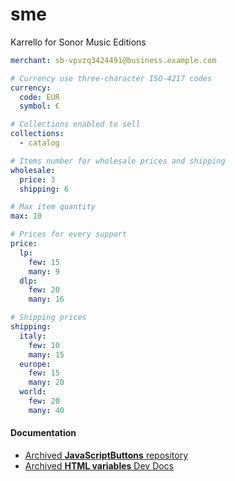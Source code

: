 # sme
Karrello for Sonor Music Editions

```yml
merchant: sb-vpvzq3424491@business.example.com

# Currency use three-character ISO-4217 codes
currency:
  code: EUR
  symbol: €

# Collections enabled to sell
collections:
  - catalog

# Items number for wholesale prices and shipping
wholesale:
  price: 3
  shipping: 6

# Max item quantity
max: 10

# Prices for every support
price:
  lp:
    few: 15
    many: 9
  dlp:
    few: 20
    many: 16

# Shipping prices
shipping:
  italy:
    few: 10
    many: 15
  europe:
    few: 15
    many: 20
  world:
    few: 20
    many: 40
```

#### Documentation

- [Archived **JavaScriptButtons** repository](https://web.archive.org/web/20161004203013/https://github.com/paypal/JavaScriptButtons)
- [Archived **HTML variables** Dev Docs](https://web.archive.org/web/20161227211543/https://developer.paypal.com/docs/classic/paypal-payments-standard/integration-guide/Appx_websitestandard_htmlvariables/)